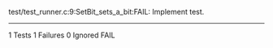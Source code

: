 test/test_runner.c:9:SetBit_sets_a_bit:FAIL: Implement test.

-----------------------
1 Tests 1 Failures 0 Ignored 
FAIL
